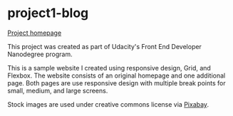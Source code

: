 # project1-blog
<a href="https://zlogikon.github.io/project1-blog/">Project homepage</a>

This project was created as part of Udacity's Front End Developer Nanodegree program.

This is a sample website I created using responsive design, Grid, and Flexbox. The website consists of an original homepage and one additional page. Both pages are use responsive design with multiple break points for small, medium, and large screens.

Stock images are used under creative commons license via <a href="https://pixabay.com/">Pixabay</a>.
